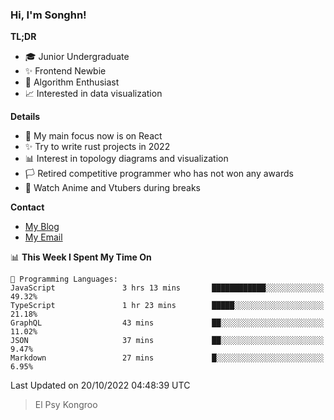 ### Hi, I'm Songhn!

**TL;DR**

- 🎓 Junior Undergraduate
- ✨ Frontend Newbie
- 🎈 Algorithm Enthusiast
- 📈 Interested in data visualization

**Details**

- 🎯 My main focus now is on React
- ✨ Try to write rust projects in 2022
- 📊 Interest in topology diagrams and visualization
- 🏳️ Retired competitive programmer who has not won any awards
- 🍵 Watch Anime and Vtubers during breaks

**Contact**
- [My Blog](https://blog.songhn.com)
- [My Email](mailto:songhn233@gmail.com)

<!--START_SECTION:waka-->
📊 **This Week I Spent My Time On** 

```text
💬 Programming Languages: 
JavaScript               3 hrs 13 mins       ████████████░░░░░░░░░░░░░   49.32% 
TypeScript               1 hr 23 mins        █████░░░░░░░░░░░░░░░░░░░░   21.18% 
GraphQL                  43 mins             ██░░░░░░░░░░░░░░░░░░░░░░░   11.02% 
JSON                     37 mins             ██░░░░░░░░░░░░░░░░░░░░░░░   9.47% 
Markdown                 27 mins             █░░░░░░░░░░░░░░░░░░░░░░░░   6.95%

```


 Last Updated on 20/10/2022 04:48:39 UTC
<!--END_SECTION:waka-->

> El Psy Kongroo
